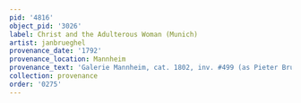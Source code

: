 ```yaml
---
pid: '4816'
object_pid: '3026'
label: Christ and the Adulterous Woman (Munich)
artist: janbrueghel
provenance_date: '1792'
provenance_location: Mannheim
provenance_text: 'Galerie Mannheim, cat. 1802, inv. #499 (as Pieter Bruegel)'
collection: provenance
order: '0275'
---
```

